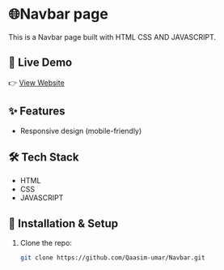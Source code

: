 # 🌐Navbar page

This is a Navbar page built with HTML CSS AND JAVASCRIPT.

## 🚀 Live Demo
👉 [View Website](https://responsive-navbar-ui.netlify.app)

## ✨ Features
- Responsive design (mobile-friendly)

## 🛠️ Tech Stack
- HTML
- CSS
- JAVASCRIPT

## 📂 Installation & Setup
1. Clone the repo:
   ```bash
   git clone https://github.com/Qaasim-umar/Navbar.git
